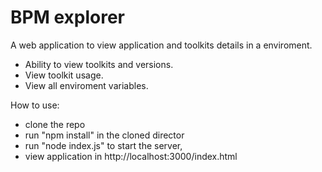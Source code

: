 # BPM explorer
A web application to view application and toolkits details in a enviroment.

  - Ability to view toolkits and versions.
  - View  toolkit usage.
  - View all enviroment variables.

How to use:
  - clone the repo
  - run "npm install" in the cloned director
  - run "node index.js" to start the server,
  - view application in http://localhost:3000/index.html
